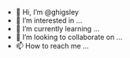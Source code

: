 - 👋 Hi, I’m @ghigsley
- 👀 I’m interested in ...
- 🌱 I’m currently learning ...
- 💞️ I’m looking to collaborate on ...
- 📫 How to reach me ...

<!---
ghigsley/ghigsley is a ✨ special ✨ repository because its `README.md` (this file) appears on your GitHub profile.
You can click the Preview link to take a look at your changes.
--->
